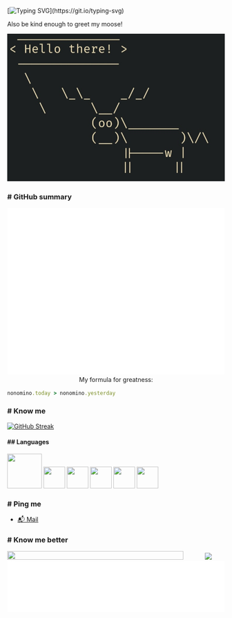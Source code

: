 [![Typing SVG](https://readme-typing-svg.herokuapp.com?font=Fondamento&size=28&duration=3000&pause=1000&color=C3943C&center=true&vCenter=true&width=435&lines=Greetings+%F0%9F%91%8B+Fellow+Human!)](https://git.io/typing-svg)


Also be kind enough to greet my moose!

<p align="center">
  <img src="/assets/images/moose.jpg"/>
</p>

### # GitHub summary

<p align="center">
  <img src="/assets/images/summary.svg"/>
  My formula for greatness:
  
```ruby
nonomino.today > nonomino.yesterday
```

</p>

### # Know me
[![GitHub Streak](https://streak-stats.demolab.com?user=nonomino&theme=ocean-dark&hide_border=true&date_format=M%20j%5B%2C%20Y%5D&currStreakNum=EB5454)](https://git.io/streak-stats)
#### ## Languages
<p>
  <img src="https://cdn.jsdelivr.net/gh/devicons/devicon/icons/ruby/ruby-plain-wordmark.svg" height="80px" width="80px"/>
  <img src="https://cdn.jsdelivr.net/gh/devicons/devicon/icons/lua/lua-plain-wordmark.svg" height="50px" width="50px"/>
  <img src="https://cdn.jsdelivr.net/gh/devicons/devicon/icons/python/python-plain-wordmark.svg" height="50px" width="50px"/>
  <img src="https://cdn.jsdelivr.net/gh/devicons/devicon/icons/go/go-original-wordmark.svg" height="50px" width="50px"/>
  <img src="https://cdn.jsdelivr.net/gh/devicons/devicon/icons/rust/rust-plain.svg" height="50px" width="50px"/>
<img src="https://cdn.jsdelivr.net/gh/devicons/devicon/icons/elixir/elixir-original-wordmark.svg" height="50px" width="50px"/>
</p>

### # Ping me
* [📬 Mail](mailto:nonomino@null.net)
### # Know me better

<img src="https://github-readme-streak-stats.herokuapp.com/?user=nonomino&theme=gotham" width="90%" height="90%"></img>
<img src="https://github-readme-stats.vercel.app/api?username=nonomino&show_icons=true&theme=gotham"></img>
<img src="/assets/images/habits.svg"></img>
